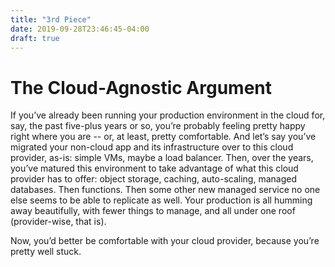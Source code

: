 ```yaml
---
title: "3rd Piece"
date: 2019-09-28T23:46:45-04:00
draft: true
---
```


# The Cloud-Agnostic Argument
If you’ve already been running your production environment in the cloud for, say, the past five-plus years or so, you’re probably feeling pretty happy right where you are -- or, at least, pretty comfortable. And let’s say you’ve migrated your non-cloud app and its infrastructure over to this cloud provider, as-is: simple VMs, maybe a load balancer. Then, over the years, you’ve matured this environment to take advantage of what this cloud provider has to offer: object storage, caching, auto-scaling, managed databases. Then functions. Then some other new managed service no one else seems to be able to replicate as well. Your production is all humming away beautifully, with fewer things to manage, and all under one roof (provider-wise, that is).

Now, you’d better be comfortable with your cloud provider, because you’re pretty well stuck.
